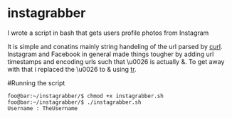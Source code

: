 # instagrabber
I wrote a script in bash that gets users profile photos from Instagram

It is simple and conatins mainly string handeling of the url parsed by [curl](https://curl.se/). Instagram and Facebook in general made things tougher by adding url timestamps and encoding urls such that \u0026 is actually &.
To get away with that i replaced the \u0026 to & using [tr](https://www.computerhope.com/unix/utr.htm).

#Running the script

```console
foo@bar:~/instagrabber/$ chmod +x instagrabber.sh 
foo@bar:~/instagrabber/$ ./instagrabber.sh
Username : TheUsername
```
